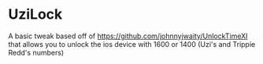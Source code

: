 # UziLock
A basic tweak based off of https://github.com/johnnyjwaity/UnlockTimeXI that allows you to unlock the ios device with 1600 or 1400 (Uzi's and Trippie Redd's numbers)
